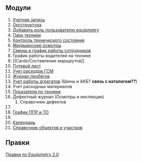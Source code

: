## Модули

1.  [Учетная запись](Cards/Учетная%20запись.md)
2. [Оргструктура](Cards/Оргструктура.md)
3. [Добавить роль пользователю equipmetry](Cards/Добавить%20роль%20пользователю%20equipmetry.md)
4. [Парк техники](Cards/Парк%20техники.md) 
5. [Контроль технического состояния](Cards/Контроль%20технического%20состояния.md)
6. [Медицинские осмотры](Cards/Медицинские%20осмотры.md)
7. [Смены и график работы сотрудников](Cards/Смены%20и%20график%20работы%20сотрудников.md)
8. График работы водителей на технике
9. [[Cards/Составление маршрутов]]
10. [Путевой лист](Cards/Путевой%20лист.md)
11. [Учет расходов ГСМ](Cards/Учет%20расходов%20ГСМ.md)
12.  [Журнал пробегов](Cards/Журнал%20пробегов.md)
13. [Учет работы агрегатов](Cards/Учет%20работы%20агрегатов.md) (Шины и АКБ? **связь с каталогом??**)
14. Учет расходных материалов
15. [Показатели по технике](Cards/Показатели%20по%20технике.md) 
16. Дефектный журнал (Осмотры и инспекции)
	1. Справочник дефектов
17. 
18. [График ППР и ТО](Cards/График%20ППР%20и%20ТО.md)
19. 
20. [Календарь](Cards/Календарь.md)
21. [Справочник объектов и участков](Cards/Справочник%20объектов%20и%20участков.md) 


## Правки
[Правки по Equipmetry 2.0](Cards/Правки%20по%20Equipmetry%202.0.md)
